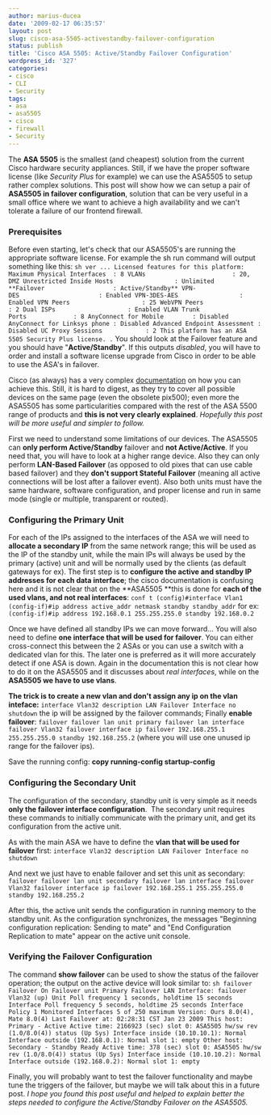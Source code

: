```yaml
---
author: marius-ducea
date: '2009-02-17 06:35:57'
layout: post
slug: cisco-asa-5505-activestandby-failover-configuration
status: publish
title: 'Cisco ASA 5505: Active/Standby Failover Configuration'
wordpress_id: '327'
categories:
- cisco
- CLI
- Security
tags:
- asa
- asa5505
- cisco
- firewall
- Security
---
```


The **ASA 5505** is the smallest (and cheapest) solution from the current Cisco hardware security appliances. Still, if we have the proper software license (like _Security Plus_ for example) we can use the ASA5505 to setup rather complex solutions. This post will show how we can setup a pair of **ASA5505 in failover configuration**, solution that can be very useful in a small office where we want to achieve a high availability and we can't tolerate a failure of our frontend firewall.


### Prerequisites


Before even starting, let's check that our ASA5505's are running the appropriate software license. For example the sh run command will output something like this:
`sh ver
...
Licensed features for this platform:
Maximum Physical Interfaces  : 8
VLANs                        : 20, DMZ Unrestricted
Inside Hosts                 : Unlimited
**Failover                   : Active/Standby**
VPN-DES                      : Enabled
VPN-3DES-AES                 : Enabled
VPN Peers                    : 25
WebVPN Peers                 : 2
Dual ISPs                    : Enabled
VLAN Trunk Ports             : 8
AnyConnect for Mobile        : Disabled
AnyConnect for Linksys phone : Disabled
Advanced Endpoint Assessment : Disabled
UC Proxy Sessions            : 2
This platform has an ASA 5505 Security Plus license.
.`
You should look at the Failover feature and you should have "**Active/Standby**". If this outputs _disabled_, you will have to order and install a software license upgrade from Cisco in order to be able to use the ASA's in failover.

Cisco (as always) has a very complex [documentation](http://www.cisco.com/en/US/docs/security/asa/asa72/configuration/guide/failover.html#wp1064158) on how you can achieve this. Still, it is hard to digest, as they try to cover all possible devices on the same page (even the obsolete pix500); even more the ASA5505 has some particularities compared with the rest of the ASA 5500 range of products and **this is not very clearly explained**. _Hopefully this post will be more useful and simpler to follow._

First we need to understand some limitations of our devices. The ASA5505 can **only perform Active/Standby** failover and **not Active/Active**. If you need that, you will have to look at a higher range device. Also they can only perform **LAN-Based Failover** (as opposed to old pixes that can use cable based failover) and they **don't support Stateful Failover** (meaning all active connections will be lost after a failover event). Also both units must have the same hardware, software configuration, and proper license and run in same mode (single or multiple, transparent or routed).


### Configuring the Primary Unit


For each of the IPs assigned to the interfaces of the ASA we will need to **allocate a secondary IP** from the same network range; this will be used as the IP of the standby unit, while the main IPs will always be used by the primary (active) unit and will be normally used by the clients (as default gateways for ex). The first step is to **configure the active and standby IP addresses for each data interface**; the cisco documentation is confusing here and it is not clear that on the **ASA5505 **this is done for **each of the used vlans, and not real interfaces**:
`conf t
(config)#interface Vlan1
(config-if)#ip address active_addr netmask standby standby_addr`
for ex:
`(config-if)#ip address 192.168.0.1 255.255.255.0 standby 192.168.0.2`

Once we have defined all standby IPs we can move forward...
You will also need to define **one interface that will be used for failover**. You can either cross-connect this between the 2 ASAs or you can use a switch with a dedicated vlan for this. The later one is preferred as it will more accurately detect if one ASA is down. Again in the documentation this is not clear how to do it on the ASA5505 and it discusses about _real interfaces_, while on the **ASA5505 we have to use vlans**.

**The trick is to create a new vlan and don't assign any ip on the vlan inteface:**
`interface Vlan32
description LAN Failover Interface
no shutdown`
the ip will be assigned by the failover commands;
Finally **enable failover**:
`failover
failover lan unit primary
failover lan interface failover Vlan32
failover interface ip failover 192.168.255.1 255.255.255.0 standby 192.168.255.2`
(where you will use one unused ip range for the failover ips).

Save the running config: **copy running-config startup-config**


### Configuring the Secondary Unit


The configuration of the secondary, standby unit is very simple as it needs **only the failover interface configuration**.  The secondary unit requires these commands to initially communicate with the primary unit, and get its configuration from the active unit.

As with the main ASA we have to define the **vlan that will be used for failover** first:
`interface Vlan32
description LAN Failover Interface
no shutdown`

And next we just have to enable failover and set this unit as secondary:
`failover
failover lan unit secondary
failover lan interface failover Vlan32
failover interface ip failover 192.168.255.1 255.255.255.0 standby 192.168.255.2`

After this, the active unit sends the configuration in running memory to the standby unit. As the configuration synchronizes, the messages "Beginning configuration replication: Sending to mate" and "End Configuration Replication to mate" appear on the active unit console.


### Verifying the Failover Configuration


The command **show failover** can be used to show the status of the failover operation; the output on the active device will look similar to:
`sh failover
Failover On
Failover unit Primary
Failover LAN Interface: failover Vlan32 (up)
Unit Poll frequency 1 seconds, holdtime 15 seconds
Interface Poll frequency 5 seconds, holdtime 25 seconds
Interface Policy 1
Monitored Interfaces 5 of 250 maximum
Version: Ours 8.0(4), Mate 8.0(4)
Last Failover at: 02:28:31 CST Jan 23 2009
This host: Primary - Active
Active time: 2166923 (sec)
slot 0: ASA5505 hw/sw rev (1.0/8.0(4)) status (Up Sys)
Interface inside (10.10.10.1): Normal
Interface outside (192.168.0.1): Normal
slot 1: empty
Other host: Secondary - Standby Ready
Active time: 378 (sec)
slot 0: ASA5505 hw/sw rev (1.0/8.0(4)) status (Up Sys)
Interface inside (10.10.10.2): Normal
Interface outside (192.168.0.2): Normal
slot 1: empty`

Finally, you will probably want to test the failover functionality and maybe tune the triggers of the failover, but maybe we will talk about this in a future post.
_I hope you found this post useful and helped to explain better the steps needed to configure the Active/Standby Failover on the ASA5505._
